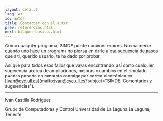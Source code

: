 ```yaml
---
layout: default
lang: es
id: autor
title: Contactar con el autor
prev: referencias.html
next: bloques-basicos.html
---
```


Como cualquier programa, SIMDE puede contener errores. Normalmente cuando uno hace un programa no piensa en darle a esa secuencia de pasos que a ti, querido usuario, te ha dado por probar.

Así que para todos esos fallos que vayas encontrando, así como cualquier sugerencia acerca de ampliaciones, mejoras o cambios en el simulador puedes ponerte en contacto conmigo por correo electrónico en [ivan@cyc.ull.es](mailto:ivan@cyc.ull.es?subject="SIMDE: Comentarios y sugerencias").

--------------------

Iván Castilla Rodríguez

Grupo de Computadoras y Control
Universidad de La Laguna
La Laguna, Tenerife
